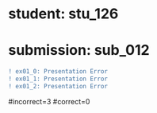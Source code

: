 # student: stu_126
# submission: sub_012

```diff
! ex01_0: Presentation Error
! ex01_1: Presentation Error
! ex01_2: Presentation Error
```
#incorrect=3
#correct=0
